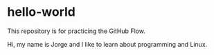 # hello-world
This repository is for practicing the GitHub Flow.

Hi, my name is Jorge and I like to learn about programming and Linux.
